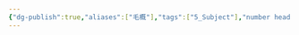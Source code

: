 ```yaml
---
{"dg-publish":true,"aliases":["毛概"],"tags":["5_Subject"],"number headings":"auto, first-level 1, max 6, A.1.","Created-Date":"2023-08-13 10:21:02","Modified-Date":"2024-04-18 11:53:15","permalink":"/A01_Lessons/Ad02_毛概_毛泽东思想和中国特色社会主义理论体系概论/毛泽东思想和中国特色社会主义理论体系概论/","dgPassFrontmatter":true}
---
```


